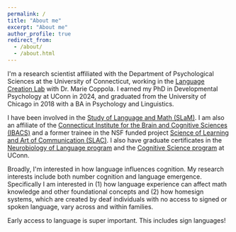 ```yaml
---
permalink: /
title: "About me"
excerpt: "About me"
author_profile: true
redirect_from: 
  - /about/
  - /about.html
---
```


I'm a research scientist affiliated with the Department of Psychological Sciences at the University of Connecticut, working in the [Language Creation Lab](https://languagecreationlab.uconn.edu/) with Dr. Marie Coppola. I earned my PhD in Developmental Psychology at UConn in 2024, and graduated from the University of Chicago in 2018 with a BA in Psychology and Linguistics. 

I have been involved in the [Study of Language and Math (SLaM)](https://slam.uconn.edu/). I am also an affiliate of the [Connecticut Institute for the Brain and Cognitive Sciences (IBACS)](https://ibacs.uconn.edu/) and a former trainee in the NSF funded project [Science of Learning and Art of Communication (SLAC)](http://slac.uconn.edu/). I also have graduate certificates in the [Neurobiology of Language program](https://nbl.cogsci.uconn.edu/) and the [Cognitive Science program](https://cogsci.uconn.edu/) at UConn.

Broadly, I'm interested in how language influences cognition. My research interests include both number cognition and language emergence. Specifically I am interested in (1) how language experience can affect math knowledge and other foundational concepts and (2) how homesign systems, which are created by deaf individuals with no access to signed or spoken language, vary across and within families.

Early access to language is super important. This includes sign languages!
